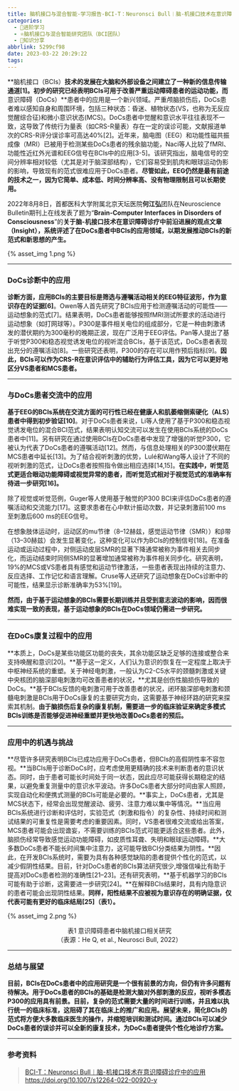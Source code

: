 ```yaml
---
title: 脑机接口与混合智能-学习报告-BCI-T：Neuronsci Bull︱脑-机接口技术在意识障碍诊疗中的应用
categories:
  - 🌙进阶学习
  - ⭐脑机接口与混合智能研究团队（BCI团队）
  - 💫知识分享
abbrlink: 5299cf98
date: 2023-03-22 20:29:22
tags:
---
```


**脑机接口（BCIs）**技术的发展在大脑和外部设备之间建立了一种新的信息传输通道[1]。初步的研究已经表明BCIs可用于改善严重运动障碍患者的运动功能，而**意识障碍（DoCs）**患者中的应用是一个新兴领域。严重颅脑损伤后，DoCs患者难以感知自身和周围环境，包括三种状态：昏迷、植物状态(VS，也称为无反应觉醒综合征)和微小意识状态(MCS)。DoCs患者中觉醒和意识水平往往表现不一致，这导致了传统行为量表（如CRS-R量表）存在一定的误诊可能，文献报道单次的CRS-R评分误诊率可高达40%[2]。近年来，脑电图（EEG）和功能性磁共振成像（MRI）已被用于检测某些DoCs患者的残余脑功能，Naci等人比较了fMRI、功能性近红外光谱和EEG信号在BCIs中的应用[3-5]。该研究指出，脑电信号的空间分辨率相对较低（尤其是对于脑深部结构），它们容易受到肌肉和眼球运动伪影的影响，导致现有的范式很难应用于DoCs患者。**尽管如此，EEG仍然是最有前途的技术之一，因为它简单、成本低、时间分辨率高、没有物理限制且可以长期使用。**

<!--more-->

2022年8月8日，首都医科大学附属北京天坛医院**何江弘**团队在Neuroscience Bulletin期刊上在线发表了题为“**Brain-Computer Interfaces in Disorders of Consciousness**”的**关于脑-机接口技术在意识障碍诊疗中前沿进展的观点文章（Insight），系统评述了在DoCs患者中BCIs的应用领域，以期发展推动BCIs的新范式和新思想的产生。**

{% asset_img 1.png %}

***

### DoCs诊断中的应用

**诊断方面，应用BCIs的主要目标是筛选与遵嘱活动相关的EEG特征波形，作为意识存在的证据[6]**。Owen等人首先研究了BCIs应用于检测遵嘱活动的可能性——运动想象的范式[7]。结果表明，DoCs患者能够按照fMRI测试所要求的活动进行运动想象（如打网球等）。P300是事件相关电位的组成部分，它是一种由刺激诱发的潜伏期约为300毫秒的晚期正波，现在广泛用于EEG评估。Pan等人提出了基于听觉P300和稳态视觉诱发电位的视听混合BCIs，基于该范式，DoCs患者表现出充分的遵嘱活动[8]。一些研究还表明，P300的存在可以用作预后指标[9]。**因此，BCIs可以作为CRS-R在意识评估中的辅助行为评估工具，因为它可以更好地区分VS患者和MCS患者。**

***

### 与DoCs患者交流中的应用

**基于EEG的BCIs系统在交流方面的可行性已经在健康人和肌萎缩侧索硬化（ALS）患者中得到初步验证[10]**。对于DoCs患者来说，Li等人使用了基于P300和稳态视觉诱发电位的混合BCI范式，结果表明认知交流可以发生在使用BCIs系统的DoCs患者中[11]。另有研究在通过使用BCIs在DoCs患者中发现了增强的听觉P300，它被认为代表了DoCs患者的遵嘱活动[12]。然而，与信息处理相关的P300潜伏期在MCS患者中延长[13]。为了结合视听刺激的优势，Lulé和Wang等人设计了不同的视听刺激的范式，让DoCs患者按照指令做出相应选择[14,15]。**在实践中，听觉范式更适合眼动功能障碍或视觉异常的患者，而听觉范式相对于视觉范式的准确率有待进一步研究[16]。**

除了视觉或听觉范例，Guger等人使用基于触觉的P300 BCI来评估DoCs患者的遵嘱活动和交流能力[17]。这要求患者在心中默计振动次数，并记录刺激前100 ms至刺激后600 ms的EEG信号。

在想象肢体运动时，运动区的mu节律（8–12赫兹，感觉运动节律（SMR））和β带（13–30赫兹）会发生显著变化，这种变化可以作为BCIs的控制信号[18]。在准备运动或运动过程中，对侧运动皮层SMR的显著下降通常被称为事件相关去同步化，而运动结束时同侧SMR的显著增加通常被称为事件相关同步化。研究表明，19%的MCS或VS患者具有感觉和运动节律激活，一些患者表现出持续的注意力、反应选择、工作记忆和语言理解。Cruse等人还研究了运动想象在DoCs诊断中的可能性，结果显示诊断准确率为53%[19]。

**然而，由于基于运动想象的BCIs需要长期训练并且受到意志波动的影响，因而很难实现一致的表现，基于运动想象的BCIs在DoCs领域仍需进一步研究。**

***

### 在DoCs康复过程中的应用

**本质上，DoCs是某些功能区功能的丧失，其余功能区缺乏足够的连接或整合来支持唤醒和意识[20]。**基于这一定义，人们认为意识的恢复在一定程度上取决于中枢神经系统的重塑。关于神经电刺激，一般认为C2-C5水平的颈髓刺激或关键中央核团的脑深部电刺激均可改善患者的状况，**尤其是创伤性脑损伤导致的DoCs。**基于BCIs反馈的电刺激可用于改善患者的状况，闭环脑深部电刺激和颈髓电刺激是BCIs用于DoCs康复的主要研究方向，这需要基于神经环路的研究来探索其机制。**由于脑损伤后复杂的康复机制，需要进一步的临床验证来确定多模式BCIs训练是否能够促进神经重塑并更快地改善DoCs患者的预后。**

***

### 应用中的机遇与挑战

**尽管许多研究表明BCIs已成功应用于DoCs患者，但BCIs的高假阴性率不容忽视。**当BCIs用于诊断DoCs时，应考虑使用更精确的技术来判断患者的意识状态。同时，由于患者可能长时间处于同一状态，因此应尽可能获得长期稳定的结果，以避免重复测量中的意识水平波动。许多DoCs患者大部分时间由家人照顾，实现自动化和便携式测量的BCIs可能是必要的。**事实上，DoCs患者，尤其是MCS状态下，经常会出现觉醒波动、疲劳、注意力难以集中等情况。**当应用BCIs系统进行诊断和评估时，实验范式（刺激和指令）的复杂性、持续时间和测试结果的可重复性是需要考虑的重要因素。同时，VS患者很难交流或给出答案，MCS患者可能会出现谵妄，不需要训练的BCIs范式可能更适合这些患者。此外，脑损伤经常导致感觉运动功能障碍，如皮质性耳聋、失明和眼球运动障碍。**大多数DoCs患者不能长时间集中注意力，这可能导致BCI分类结果为阴性。**因此，在开发BCIs系统时，需要为具有各种感觉缺陷的患者提供个性化的范式，以减少假阴性结果。目前，针对DoCs患者的BCIs算法研究很少,增强信噪比有助于提高对DoCs患者检测的准确性[21–23]。还有研究表明，**基于机器学习的BCIs可能有助于诊断，这需要进一步研究[24]。**在解释BCIs结果时，具有内隐意识的患者可能会出现阴性结果。**同样，阳性结果不应被视为意识存在的明确证据，仅代表可能有更好的临床结局[25]（表1）。**

{% asset_img 2.png %}
<div align='center'>表1 意识障碍患者中脑机接口相关研究</div>
<div align='center'>（表源：He Q, et al., Neurosci Bull, 2022）</div>

***

### 总结与展望

**目前，BCIs在DoCs患者中的应用研究是一个很有前景的方向，但仍有许多问题有待解决。用于DoCs患者的BCIs的基础是检测大脑对外部刺激的反应，视听多模态P300的应用具有前景。目前，复杂的范式需要大量的时间进行训练，并且难以执行统一的临床标准，这阻碍了其在临床上的推广和应用。展望未来，简化BCIs的范式将方便大多数临床医生的操作，并缩短培训和测试时间。通过BCIs可以减少DoCs患者的误诊并可以全新的康复技术，为DoCs患者提供个性化地诊疗方案。**

***

### 参考资料

> [BCI-T：Neuronsci Bull︱脑-机接口技术在意识障碍诊疗中的应用](https://mp.weixin.qq.com/s?__biz=MzAxNjIxNzM1Nw==&mid=2454468717&idx=1&sn=07559c3544b28b63b5e330cce816c6cf)
> <https://doi.org/10.1007/s12264-022-00920-y>

